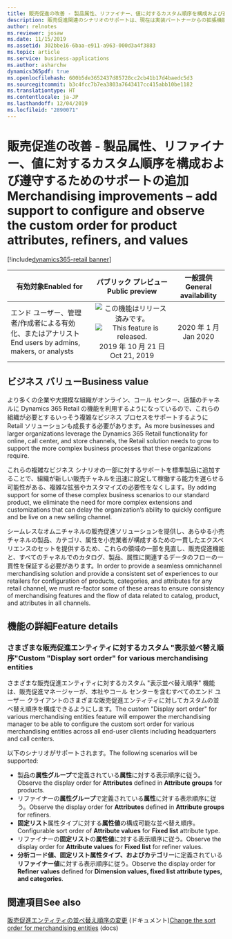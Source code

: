```yaml
---
title: 販売促進の改善 - 製品属性、リファイナー、値に対するカスタム順序を構成および遵守するためのサポートの追加
description: 販売促進関連のシナリオのサポートは、現在は実装パートナーからの拡張機能が必要な既存のシナリオとよく一致するように強化されます。
author: relnotes
ms.reviewer: josaw
ms.date: 11/15/2019
ms.assetid: 302bbe16-6baa-e911-a963-000d3a4f3883
ms.topic: article
ms.service: business-applications
ms.author: asharchw
dynamics365pdf: true
ms.openlocfilehash: 600b5de3652437d85728cc2cb41b17d4baedc5d3
ms.sourcegitcommit: b3c4fcc7b7ea3803a7643417cc415abb10be1182
ms.translationtype: HT
ms.contentlocale: ja-JP
ms.lasthandoff: 12/04/2019
ms.locfileid: "2890071"
---
```

# <a name="merchandising-improvements--add-support-to-configure-and-observe-the-custom-order-for-product-attributes-refiners-and-values"></a><span data-ttu-id="db605-103">販売促進の改善 - 製品属性、リファイナー、値に対するカスタム順序を構成および遵守するためのサポートの追加</span><span class="sxs-lookup"><span data-stu-id="db605-103">Merchandising improvements – add support to configure and observe the custom order for product attributes, refiners, and values</span></span>
[!include[dynamics365-retail banner](../includes/dynamics365-retail.md)]

| <span data-ttu-id="db605-104">有効対象</span><span class="sxs-lookup"><span data-stu-id="db605-104">Enabled for</span></span>    |  <span data-ttu-id="db605-105">パブリック プレビュー</span><span class="sxs-lookup"><span data-stu-id="db605-105">Public preview</span></span> | <span data-ttu-id="db605-106">一般提供</span><span class="sxs-lookup"><span data-stu-id="db605-106">General availability</span></span> | 
| ---------- | :----------: |:----------: |
|<span data-ttu-id="db605-107">エンド ユーザー、管理者/作成者による有効化、またはアナリスト</span><span class="sxs-lookup"><span data-stu-id="db605-107">End users by admins, makers, or analysts</span></span>|<span data-ttu-id="db605-108">![この機能はリリース済みです。](/dynamics365-release-plan/media/green-checkmark.png "この機能はリリース済みです。")</span><span class="sxs-lookup"><span data-stu-id="db605-108">![This feature is released.](/dynamics365-release-plan/media/green-checkmark.png "This feature is released.")</span></span> <span data-ttu-id="db605-109">2019 年 10 月 21 日</span><span class="sxs-lookup"><span data-stu-id="db605-109">Oct 21, 2019</span></span>| <span data-ttu-id="db605-110">2020 年 1 月</span><span class="sxs-lookup"><span data-stu-id="db605-110">Jan 2020</span></span>|


## <a name="business-value"></a><span data-ttu-id="db605-111">ビジネス バリュー</span><span class="sxs-lookup"><span data-stu-id="db605-111">Business value</span></span>
<!-- bv start -->
<span data-ttu-id="db605-112">より多くの企業や大規模な組織がオンライン、コール センター、店舗のチャネルに Dynamics 365 Retail の機能を利用するようになっているので、これらの組織が必要とするいっそう複雑なビジネス プロセスをサポートするように Retail ソリューションも成長する必要があります。</span><span class="sxs-lookup"><span data-stu-id="db605-112">As more businesses and larger organizations leverage the Dynamics 365 Retail functionality for online, call center, and store channels, the Retail solution needs to grow to support the more complex business processes that these organizations require.</span></span> 

<span data-ttu-id="db605-113">これらの複雑なビジネス シナリオの一部に対するサポートを標準製品に追加することで、組織が新しい販売チャネルを迅速に設定して稼働する能力を遅らせる可能性がある、複雑な拡張やカスタマイズの必要性をなくします。</span><span class="sxs-lookup"><span data-stu-id="db605-113">By adding support for some of these complex business scenarios to our standard product, we eliminate the need for more complex extensions and customizations that can delay the organization’s ability to quickly configure and be live on a new selling channel.</span></span> 

<span data-ttu-id="db605-114">シームレスなオムニチャネルの販売促進ソリューションを提供し、あらゆる小売チャネルの製品、カテゴリ、属性を小売業者が構成するための一貫したエクスペリエンスのセットを提供するため、これらの領域の一部を見直し、販売促進機能と、すべてのチャネルでのカタログ、製品、属性に関連するデータのフローの一貫性を保証する必要があります。</span><span class="sxs-lookup"><span data-stu-id="db605-114">In order to provide a seamless omnichannel merchandising solution and provide a consistent set of experiences to our retailers for configuration of products, categories, and attributes for any retail channel, we must re-factor some of these areas to ensure consistency of merchandising features and the flow of data related to catalog, product, and attributes in all channels.</span></span>
<!-- bv end -->



## <a name="feature-details"></a><span data-ttu-id="db605-115">機能の詳細</span><span class="sxs-lookup"><span data-stu-id="db605-115">Feature details</span></span>
<!--feature detail start -->
### <a name="custom-display-sort-order-for-various-merchandising-entities"></a><span data-ttu-id="db605-116">さまざまな販売促進エンティティに対するカスタム "表示並べ替え順序"</span><span class="sxs-lookup"><span data-stu-id="db605-116">Custom "Display sort order" for various merchandising entities</span></span>

<span data-ttu-id="db605-117">さまざまな販売促進エンティティに対するカスタム "表示並べ替え順序" 機能は、販売促進マネージャーが、本社やコール センターを含むすべてのエンド ユーザー クライアントのさまざまな販売促進エンティティに対してカスタムの並べ替え順序を構成できるようにします。</span><span class="sxs-lookup"><span data-stu-id="db605-117">The custom "Display sort order" for various merchandising entities feature will empower the merchandising manager to be able to configure the custom sort order for various merchandising entities across all end-user clients including headquarters and call centers.</span></span> 

<span data-ttu-id="db605-118">以下のシナリオがサポートされます。</span><span class="sxs-lookup"><span data-stu-id="db605-118">The following scenarios will be supported:</span></span> 
                
- <span data-ttu-id="db605-119">製品の**属性グループ**で定義されている**属性**に対する表示順序に従う。</span><span class="sxs-lookup"><span data-stu-id="db605-119">Observe the display order for **Attributes** defined in **Attribute groups** for products.</span></span>     
- <span data-ttu-id="db605-120">リファイナーの**属性グループ**で定義されている**属性**に対する表示順序に従う。</span><span class="sxs-lookup"><span data-stu-id="db605-120">Observe the display order for **Attributes** defined in **Attribute groups** for refiners.</span></span>               
- <span data-ttu-id="db605-121">**固定リスト**属性タイプに対する**属性値**の構成可能な並べ替え順序。</span><span class="sxs-lookup"><span data-stu-id="db605-121">Configurable sort order of **Attribute values** for **Fixed list** attribute type.</span></span>   
- <span data-ttu-id="db605-122">リファイナーの**固定リスト**の**属性値**に対する表示順序に従う。</span><span class="sxs-lookup"><span data-stu-id="db605-122">Observe the display order for **Attribute values** for **Fixed list** for refiner values.</span></span>                        
- <span data-ttu-id="db605-123">**分析コード値、固定リスト属性タイプ、およびカテゴリー**に定義されている**リファイナー値**に対する表示順序に従う。</span><span class="sxs-lookup"><span data-stu-id="db605-123">Observe the display order for **Refiner values** defined for **Dimension values, fixed list attribute types, and categories**.</span></span>
<!--feature detail end -->










## <a name="see-also"></a><span data-ttu-id="db605-124">関連項目</span><span class="sxs-lookup"><span data-stu-id="db605-124">See also</span></span>

<span data-ttu-id="db605-125">[販売促進エンティティの並べ替え順序の変更](https://docs.microsoft.com/dynamics365/retail/custom-order-categories-nav-retail-prod-hierarchy) (ドキュメント)</span><span class="sxs-lookup"><span data-stu-id="db605-125">[Change the sort order for merchandising entities](https://docs.microsoft.com/dynamics365/retail/custom-order-categories-nav-retail-prod-hierarchy) (docs)</span></span>
